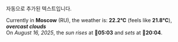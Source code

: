 
자동으로 추가된 텍스트입니다.

<!--START_SECTION:weather:moscow-->
Currently in **Moscow** (RU), the weather is: **22.2°C** (feels like **21.8°C**), ***overcast clouds***<br/>
On *August 16, 2025*, the *sun rises* at 🌅**05:03** and *sets* at 🌇**20:04**.
<!--END_SECTION:weather-->
